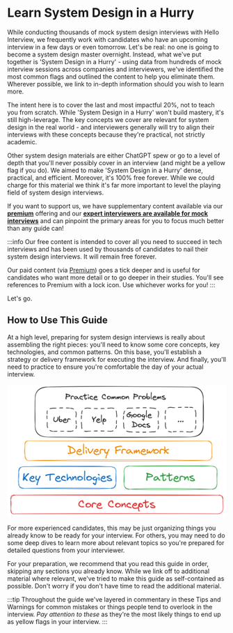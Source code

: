 # Learn System Design in a Hurry

While conducting thousands of mock system design interviews with Hello Interview, we frequently work with candidates who have an upcoming interview in a few days or even tomorrow. Let's be real: no one is going to become a system design master overnight. Instead, what we've put together is 'System Design in a Hurry' - using data from hundreds of mock interview sessions across companies and interviewers, we've identified the most common flags and outlined the content to help you eliminate them. Wherever possible, we link to in-depth information should you wish to learn more.

The intent here is to cover the last and most impactful 20%, not to teach you from scratch. While 'System Design in a Hurry' won't build mastery, it's still high-leverage. The key concepts we cover are relevant for system design in the real world - and interviewers generally will try to align their interviews with these concepts because they're practical, not strictly academic.

Other system design materials are either ChatGPT spew or go to a level of depth that you'll never possibly cover in an interview (and might be a yellow flag if you do). We aimed to make 'System Design in a Hurry' dense, practical, and efficient. Moreover, it's 100% free forever. While we could charge for this material we think it's far more important to level the playing field of system design interviews.

If you want to support us, we have supplementary content available via our [**premium**](https://www.hellointerview.com/premium) offering and our [**expert interviewers are available for mock interviews**](https://www.hellointerview.com/mock/schedule) and can pinpoint the primary areas for you to focus much better than any guide can!

:::info
Our free content is intended to cover all you need to succeed in tech interviews and has been used by thousands of candidates to nail their system design interviews. It will remain free forever.

Our paid content (via [Premium](https://www.hellointerview.com/premium)) goes a tick deeper and is useful for candidates who want more detail or to go deeper in their studies. You'll see references to Premium with a lock icon. Use whichever works for you!
:::

Let's go.

## How to Use This Guide
At a high level, preparing for system design interviews is really about assembling the right pieces: you'll need to know some core concepts, key technologies, and common patterns. On this base, you'll establish a strategy or delivery framework for executing the interview. And finally, you'll need to practice to ensure you're comfortable the day of your actual interview.

![Overall Structure](01-overall-structure.png)

For more experienced candidates, this may be just organizing things you already know to be ready for your interview. For others, you may need to do some deep dives to learn more about relevant topics so you're prepared for detailed questions from your interviewer.

For your preparation, we recommend that you read this guide in order, skipping any sections you already know. While we link off to additional material where relevant, we've tried to make this guide as self-contained as possible. Don't worry if you don't have time to read the additional material.

:::tip
Throughout the guide we've layered in commentary in these Tips and Warnings for common mistakes or things people tend to overlook in the interview. _Pay attention to these_ as they're the most likely things to end up as yellow flags in your interview.
:::